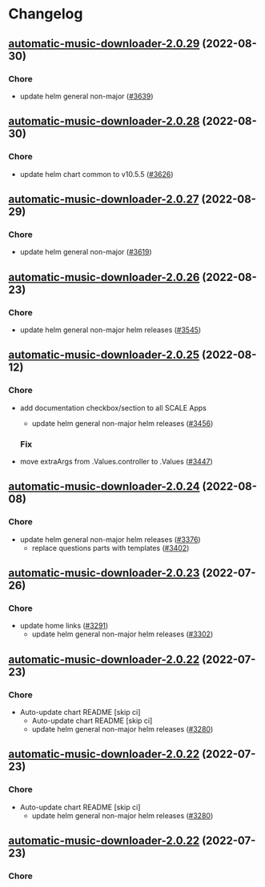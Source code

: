 # Changelog



## [automatic-music-downloader-2.0.29](https://github.com/truecharts/charts/compare/automatic-music-downloader-2.0.28...automatic-music-downloader-2.0.29) (2022-08-30)

### Chore

- update helm general non-major ([#3639](https://github.com/truecharts/charts/issues/3639))




## [automatic-music-downloader-2.0.28](https://github.com/truecharts/charts/compare/automatic-music-downloader-2.0.27...automatic-music-downloader-2.0.28) (2022-08-30)

### Chore

- update helm chart common to v10.5.5 ([#3626](https://github.com/truecharts/charts/issues/3626))




## [automatic-music-downloader-2.0.27](https://github.com/truecharts/charts/compare/automatic-music-downloader-2.0.26...automatic-music-downloader-2.0.27) (2022-08-29)

### Chore

- update helm general non-major ([#3619](https://github.com/truecharts/charts/issues/3619))




## [automatic-music-downloader-2.0.26](https://github.com/truecharts/charts/compare/automatic-music-downloader-2.0.25...automatic-music-downloader-2.0.26) (2022-08-23)

### Chore

- update helm general non-major helm releases ([#3545](https://github.com/truecharts/charts/issues/3545))




## [automatic-music-downloader-2.0.25](https://github.com/truecharts/charts/compare/automatic-music-downloader-2.0.24...automatic-music-downloader-2.0.25) (2022-08-12)

### Chore

- add documentation checkbox/section to all SCALE Apps
  - update helm general non-major helm releases ([#3456](https://github.com/truecharts/charts/issues/3456))

  ### Fix

- move extraArgs from .Values.controller to .Values ([#3447](https://github.com/truecharts/charts/issues/3447))




## [automatic-music-downloader-2.0.24](https://github.com/truecharts/charts/compare/automatic-music-downloader-2.0.23...automatic-music-downloader-2.0.24) (2022-08-08)

### Chore

- update helm general non-major helm releases ([#3376](https://github.com/truecharts/charts/issues/3376))
  - replace questions parts with templates ([#3402](https://github.com/truecharts/charts/issues/3402))




## [automatic-music-downloader-2.0.23](https://github.com/truecharts/apps/compare/automatic-music-downloader-2.0.22...automatic-music-downloader-2.0.23) (2022-07-26)

### Chore

- update home links ([#3291](https://github.com/truecharts/apps/issues/3291))
  - update helm general non-major helm releases ([#3302](https://github.com/truecharts/apps/issues/3302))




## [automatic-music-downloader-2.0.22](https://github.com/truecharts/apps/compare/automatic-music-downloader-2.0.21...automatic-music-downloader-2.0.22) (2022-07-23)

### Chore

- Auto-update chart README [skip ci]
  - Auto-update chart README [skip ci]
  - update helm general non-major helm releases ([#3280](https://github.com/truecharts/apps/issues/3280))




## [automatic-music-downloader-2.0.22](https://github.com/truecharts/apps/compare/automatic-music-downloader-2.0.21...automatic-music-downloader-2.0.22) (2022-07-23)

### Chore

- Auto-update chart README [skip ci]
  - update helm general non-major helm releases ([#3280](https://github.com/truecharts/apps/issues/3280))




## [automatic-music-downloader-2.0.22](https://github.com/truecharts/apps/compare/automatic-music-downloader-2.0.21...automatic-music-downloader-2.0.22) (2022-07-23)

### Chore

